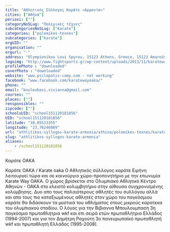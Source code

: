 ```yaml
---
title: "Αθλητικός Σύλλογος Καράτε «Αρμονία»"
cities: ["Αθήνα"]
perioxi: [""]
categoryNoSLug: "Πολεμικές τέχνες"
subcategoriesNoSLug: ["Karate"]
categories: ["polemikes-texnes"]
subcategories: ["karate"]
orgUID: ""
organisation: ""
orgurl: "-"
address: "Olympionikou Loui Spyrou, 15123 Athens, Greece, 15123 Amaroúsion, Greece"
logoimg: "http://www.fightsports.gr/wp-content/uploads/2013/11/karateway_oaka.png"
profilePhoto : "downloaded"
coverPhoto : "downloaded"
website: "www.psilopatis-camp.com - not working"
facebook: "www.facebook.com/karatewayoaka/"
phone: ""
email: "bouloubasi.vivianna@gmail.com"
courses: ""
places: [""]
rensponsibles: ""
zipcode: [""]
schoolsUID: "school151120181856"
UID: "school151120181856"
latitude: "38,05513355"
longitude: "23,76240869"
url: "athlitikos-syllogos-karate-armonia/athina/polemikes-texnes/karate"
slug: "athlitikos-syllogos-karate-armonia"
aliases:
    - /school151120181856
---
```



Καράτε ΟΑΚΑ

Καράτε ΟΑΚΑ / Karate oaka Ο Αθλητικός σύλλογος καράτε Ειρήνη λειτουργεί τώρα και σε καινούργιο χώρο-προπονητήριο με την επωνυμία Karate Way OAKA. Ο χώρος βρίσκεται στο Ολυμπιακό Αθλητικό Κέντρο Αθηνών - ΟΑΚΑ στο κλειστό κολυμβητήριο στην αίθουσα συγχρονισμένης κολύμβησης. Δυο απο τους παλαιότερους αθλητές του συλλόγου αλλά και απο τους πιο καταξιωμένους αθλητές στον χώρο του παγκόσμιου καράτε θα διδάσκουν τα μυστικά του αθλήματος στους μικρούς καρατεκα του ολυμπιακού σταδίου. Ο λόγος για την Βιβιαννα Μπουλουμπαση 3η παγκόσμια πρωταθλήτρια wkf και επι σειρά ετών πρωταθλήτρια Ελλάδος (1994-2007) και για τον Δημήτρη Ραχούτη 3ο πανευρωπαϊκό πρωταθλητή wkf και πρωταθλητή Ελλάδος (1995-2008).